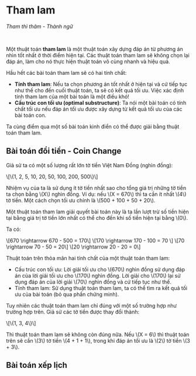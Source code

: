 # Tham lam

*Tham thì thâm - Thành ngữ*

<br>

Một thuật toán **tham lam** là một thuật toán xây dựng đáp án từ phương án nhìn tốt nhất ở thời điểm hiện tại. Các thuật toán tham lam sẽ không chọn lại đáp án, làm cho nó thực hiện thuật toán vô cùng nhanh và hiệu quả.

Hầu hết các bài toán tham lam sẽ có hai tính chất:

- **Tính tham lam**: Nếu ta chọn phương án tốt nhất ở hiện tại và cứ tiếp tục như thế cho đến cuối thuật toán, ta sẽ có kết quả tối ưu. Việc xác định tính tham lam của một bài toán là một điều khó! 
- **Cấu trúc con tối ưu (optimal substructure)**: Ta nói một bài toán có tính chất tối ưu nếu đáp án tối ưu được xây dựng từ kết quả tối ưu của các bài toán con.

Ta cùng điểm qua một số bài toán kinh điển có thể được giải bằng thuật toán tham lam.

## Bài toán đổi tiền - Coin Change

Giả sử ta có một số lượng rất lớn tờ tiền Việt Nam Đồng (nghìn đồng): 

\\[\\{1, 2, 5, 10, 20, 50, 100, 200, 500\\}\\]

Nhiệm vụ của ta là sử dụng ít tờ tiền nhất sao cho tổng giá trị những tờ tiền ta chọn bằng \\(X\\) nghìn đồng. Ví dụ: nếu \\(X = 670\\) thì ta cần ít nhất \\(4\\) tờ tiền. Một cách chọn tối ưu chính là \\(500 + 100 + 50 + 20\\).

Một thuật toán tham lam giải quyết bài toán này là ta lần lượt trừ số tiền hiện tại bằng giá trị tờ tiền lớn nhất có thể cho đến khi số tiền hiện tại bằng \\(0\\).

Ta có:

\\[670 \rightarrow 670 - 500 = 170\\]
\\[170 \rightarrow 170 - 100 = 70 \\]
\\[70 \rightarrow 70 - 50 = 20\\]
\\[20 \rightarrow 20 - 20 = 0\\]

Thuật toán trên thỏa mãn hai tính chất của một thuật toán tham lam:

- Cấu trúc con tối ưu: Lời giải tối ưu cho \\(670\\) nghìn đồng sử dụng đáp án của lời giải tối ưu cho \\(170\\) nghìn đồng. Lời giải cho \\(170\\) lại sử dụng đáp án của lời giải \\(70\\) nghìn đồng và cứ tiếp tục như thế.
- Tính tham lam: Sử dụng thuật toán tham lam, ta có thể tìm ra kết quả tối ưu của bài toán (bỏ qua phần chứng minh).

Tuy nhiên các thuật toán tham lam chỉ đúng với một số trường hợp như trường hợp trên. Giả sử các tờ tiền được thay đổi thành:

\\[\\{1, 3, 4\\}\\]

Thì thuật toán tham lam sẽ không còn đúng nữa. Nếu \\(X = 6\\) thì thuật toán trên sẽ cần \\(3\\) tờ tiền \\(4 + 1 + 1\\), trong khi đáp án tối ưu là \\(2\\) tờ tiền \\(3 + 3\\).

## Bài toán xếp lịch

